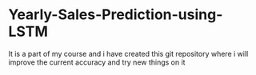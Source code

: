# Yearly-Sales-Prediction-using-LSTM
It is a part of my course and i have created this git repository where i will improve the current accuracy and try new things on it
